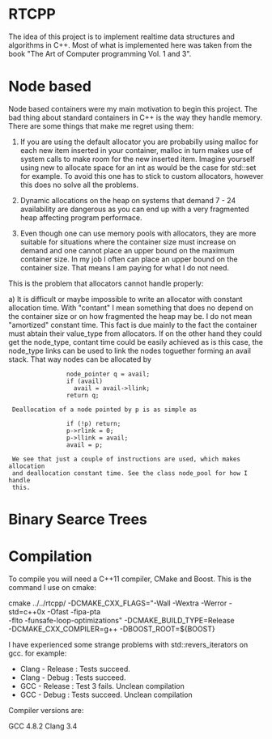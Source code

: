 RTCPP
============

  The idea of this project is to implement realtime data structures and algorithms
  in C++. Most of what is implemented here was taken from the book "The Art of Computer
  programming Vol. 1 and 3".

Node based
=============

  Node based containers were my main motivation to begin this project. The bad
  thing about standard containers in C++ is the way they handle memory. There are
  some things that make me regret using them:

  1) If you are using the default allocator you are probabilly using malloc for
     each new item inserted in your container, malloc in turn makes use of
     system calls to make room for the new inserted item. Imagine yourself
     using new to allocate space for an int as would be the case for
     std::set<int> for example.  To avoid this one has to stick to custom
     allocators, however this does no solve all the problems.

  2) Dynamic allocations on the heap on systems that demand 7 - 24 availability
     are dangerous as you can end up with a very fragmented heap affecting 
     program performace.

  3) Even though one can use memory pools with allocators, they are more suitable
     for situations where the container size must increase on demand and one
     cannot place an upper bound on the maximum container size. In my job I
     often can place an upper bound on the container size. That means I am
     paying for what I do not need.

  This is the problem that allocators cannot handle properly:

  a) It is difficult or maybe impossible to write an allocator with constant
     allocation time. With "contant" I mean something that does no depend on
     the container size or on how fragmented the heap may be. I do not mean
     "amortized" constant time. This fact is due mainly to the fact the
     container must abtain their value_type from allocators. If on the other
     hand they could get the node_type, contant time could be easily achieved
     as is this case, the node_type links can be used to link the nodes
     toguether forming an avail stack. That way nodes can be allocated by 

                    node_pointer q = avail;
                    if (avail)
                      avail = avail->llink;
                    return q;

     Deallocation of a node pointed by p is as simple as

                    if (!p) return;
                    p->rlink = 0;
                    p->llink = avail;
                    avail = p;

     We see that just a couple of instructions are used, which makes allocation
     and deallocation constant time. See the class node_pool for how I handle
     this.

Binary Searce Trees
===================

Compilation
=============

  To compile you will need a C++11 compiler, CMake and Boost. This is the
  command I use on cmake:

  cmake ../../rtcpp/ -DCMAKE_CXX_FLAGS="-Wall -Wextra -Werror -std=c++0x -Ofast -fipa-pta \
  -flto -funsafe-loop-optimizations" -DCMAKE_BUILD_TYPE=Release \
  -DCMAKE_CXX_COMPILER=g++ -DBOOST_ROOT=${BOOST}

  I have experienced some strange problems with std::revers_iterators on gcc. for example:

  - Clang - Release : Tests succeed.
  - Clang - Debug   : Tests succeed.
  - GCC   - Release : Test 3 fails. Unclean compilation
  - GCC   - Debug   : Tests succeed. Unclean compilation

  Compiler versions are:

  GCC 4.8.2
  Clang 3.4

